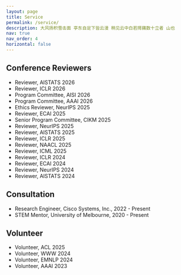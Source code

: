 ```yaml
---
layout: page
title: Service
permalink: /service/
description: 大风扬积雪击面 亭东自足下皆云漫 稍见云中白若摴蒱数十立者 山也
nav: true
nav_order: 4
horizontal: false
---
```


## Conference Reviewers

- Reviewer, AISTATS 2026
- Reviewer, ICLR 2026
- Program Committee, AISI 2026
- Program Committee, AAAI 2026
- Ethics Reviewer, NeurIPS 2025
- Reviewer, ECAI 2025
- Senior Program Committee, CIKM 2025 
- Reviewer, NeurIPS 2025
- Reviewer, AISTATS 2025
- Reviewer, ICLR 2025
- Reviewer, NAACL 2025
- Reviewer, ICML 2025
- Reviewer, ICLR 2024
- Reviewer, ECAI 2024
- Reviewer, NeurIPS 2024
- Reviewer, AISTATS 2024

## Consultation

- Research Engineer, Cisco Systems, Inc., 2022 - Present
- STEM Mentor, University of Melbourne, 2020 - Present

## Volunteer

- Volunteer, ACL 2025
- Volunteer, WWW 2024
- Volunteer, EMNLP 2024
- Volunteer, AAAI 2023
